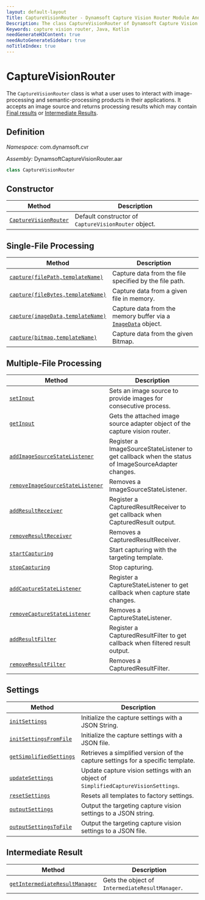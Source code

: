 ```yaml
---
layout: default-layout
Title: CaptureVisionRouter - Dynamsoft Capture Vision Router Module Android Edition API Reference
Description: The class CaptureVisionRouter of Dynamsoft Capture Vision Router Module is what a user uses to interact with image-processing and semantic-processing products in their applications. It accepts an image source and returns processing results which may contain Final results or Intermediate Results.
Keywords: capture vision router, Java, Kotlin
needGenerateH3Content: true
needAutoGenerateSidebar: true
noTitleIndex: true
---
```


# CaptureVisionRouter

The `CaptureVisionRouter` class is what a user uses to interact with image-processing and semantic-processing products in their applications. It accepts an image source and returns processing results which may contain [Final results]({{site.architecture}}output.html#final-results?lang=android) or [Intermediate Results]({{site.architecture}}output.html#intermediate-results?lang=android).

## Definition

*Namespace:* com.dynamsoft.cvr

*Assembly:* DynamsoftCaptureVisionRouter.aar

```java
class CaptureVisionRouter
```

## Constructor

| Method                                                           | Description                                           |
| ---------------------------------------------------------------- | ----------------------------------------------------- |
| [`CaptureVisionRouter`](constructors.md#ccapturevisionrouter)    | Default constructor of `CaptureVisionRouter` object. |

## Single-File Processing

| Method                                       | Description                                               |
| ---------------------------------------------- | --------------------------------------------------------- |
| [`capture(filePath,templateName)`](single-file-processing.md#capturefilepathtemplatename) | Capture data from the file specified by the file path. |
| [`capture(fileBytes,templateName)`](single-file-processing.md#capturefilebytestemplatename) | Capture data from a given file in memory. |
| [`capture(imageData,templateName)`](single-file-processing.md#captureimagedatatemplatename) | Capture data from the memory buffer via a [`ImageData`](../core/basic-structures/image-data.md) object. |
| [`capture(bitmap,templateName)`](single-file-processing.md#capturebitmaptemplatename) | Capture data from the given Bitmap. |

## Multiple-File Processing

| Method | Description |
| ------ | ----------- |
| [`setInput`](multiple-file-processing.md#setinput) | Sets an image source to provide images for consecutive process. |
| [`getInput`](multiple-file-processing.md#getinput) | Gets the attached image source adapter object of the capture vision router. |
| [`addImageSourceStateListener`](multiple-file-processing.md#addimagesourcestatelistener) | Register a ImageSourceStateListener to get callback when the status of ImageSourceAdapter changes. |
| [`removeImageSourceStateListener`](multiple-file-processing.md#removeimagesourcestatelistener) | Removes a ImageSourceStateListener. |
| [`addResultReceiver`](multiple-file-processing.md#addresultreceiver) | Register a CapturedResultReceiver to get callback when CapturedResult output. |
| [`removeResultReceiver`](multiple-file-processing.md#removeresultreceiver) | Removes a CapturedResultReceiver. |
| [`startCapturing`](multiple-file-processing.md#startcapturing) | Start capturing with the targeting template. |
| [`stopCapturing`](multiple-file-processing.md#stopcapturing) | Stop capturing. |
| [`addCaptureStateListener`](multiple-file-processing.md#addcapturestatelistener) | Register a CaptureStateListener to get callback when capture state changes. |
| [`removeCaptureStateListener`](multiple-file-processing.md#removecapturestatelistener) | Removes a CaptureStateListener. |
| [`addResultFilter`](multiple-file-processing.md#addresultfilter) | Register a CapturedResultFilter to get callback when filtered result output. |
| [`removeResultFilter`](multiple-file-processing.md#removeresultfilter) | Removes a CapturedResultFilter. |

## Settings

| Method | Description |
| ------ | ----------- |
| [`initSettings`](settings.md#initsettings) | Initialize the capture settings with a JSON String. |
| [`initSettingsFromFile`](settings.md#initsettingsfromfile) | Initialize the capture settings with a JSON file. |
| [`getSimplifiedSettings`](settings.md#getsimplifiedsettings) | Retrieves a simplified version of the capture settings for a specific template. |
| [`updateSettings`](settings.md#updatesettings) | Update capture vision settings with an object of `SimplifiedCaptureVisionSettings`. |
| [`resetSettings`](settings.md#resetsettings) | Resets all templates to factory settings. |
| [`outputSettings`](settings.md#outputsettings) | Output the targeting capture vision settings to a JSON string. |
| [`outputSettingsToFile`](settings.md#outputsettingstofile) | Output the targeting capture vision settings to a JSON file. |

## Intermediate Result

| Method | Description |
| ------ | ----------- |
|  [`getIntermediateResultManager`](intermediate-result.md#getintermediateresultmanager) | Gets the object of `IntermediateResultManager`. |
